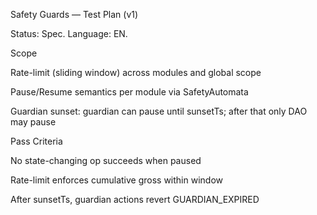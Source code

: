 
Safety Guards — Test Plan (v1)

Status: Spec. Language: EN.

Scope

Rate-limit (sliding window) across modules and global scope

Pause/Resume semantics per module via SafetyAutomata

Guardian sunset: guardian can pause until sunsetTs; after that only DAO may pause

Pass Criteria

No state-changing op succeeds when paused

Rate-limit enforces cumulative gross within window

After sunsetTs, guardian actions revert GUARDIAN_EXPIRED
